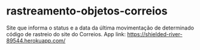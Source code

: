 # rastreamento-objetos-correios
Site que informa o status e a data da última movimentação de determinado código de rastreio do site do Correios. App link: https://shielded-river-89544.herokuapp.com/
